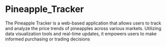 # Pineapple_Tracker
The Pineapple Tracker is a web-based application that allows users to track and analyze the price trends of pineapples across various markets. Utilizing data visualization tools and real-time updates, it empowers users to make informed purchasing or trading decisions
